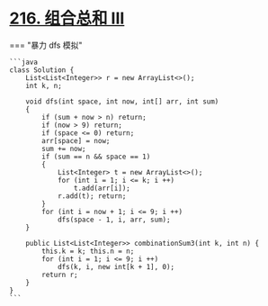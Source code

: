 # [216. 组合总和 III](https://leetcode.cn/problems/combination-sum-iii/description/?envType=study-plan-v2&envId=leetcode-75)

=== "暴力 dfs 模拟"
            
    ```java
    class Solution {
        List<List<Integer>> r = new ArrayList<>();
        int k, n;

        void dfs(int space, int now, int[] arr, int sum)
        {
            if (sum + now > n) return;
            if (now > 9) return;
            if (space <= 0) return;
            arr[space] = now;
            sum += now;
            if (sum == n && space == 1)
            {
                List<Integer> t = new ArrayList<>();
                for (int i = 1; i <= k; i ++)
                    t.add(arr[i]);
                r.add(t); return;
            }
            for (int i = now + 1; i <= 9; i ++)
                dfs(space - 1, i, arr, sum);
        }

        public List<List<Integer>> combinationSum3(int k, int n) {
            this.k = k; this.n = n;
            for (int i = 1; i <= 9; i ++)
                dfs(k, i, new int[k + 1], 0);
            return r;
        }
    }
    ```